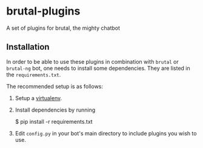 brutal-plugins
==============

A set of plugins for brutal, the mighty chatbot

Installation
------------

In order to be able to use these plugins in combination with `brutal` or
`brutal-ng` bot,  one needs to install some dependencies. They are listed in
the `requirements.txt`.

The recommended setup is as follows:

1. Setup a [virtualenv](http://docs.python-guide.org/en/latest/dev/virtualenvs/).
2. Install dependencies by running

    $ pip install -r requirements.txt

3. Edit `config.py` in your bot's main directory to include plugins you wish to
   use.
